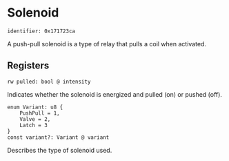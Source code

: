 # Solenoid

    identifier: 0x171723ca

A push-pull solenoid is a type of relay that pulls a coil when activated.

## Registers

    rw pulled: bool @ intensity

Indicates whether the solenoid is energized and pulled (on) or pushed (off).

    enum Variant: u8 {
        PushPull = 1,
        Valve = 2,
        Latch = 3
    }
    const variant?: Variant @ variant

Describes the type of solenoid used.
